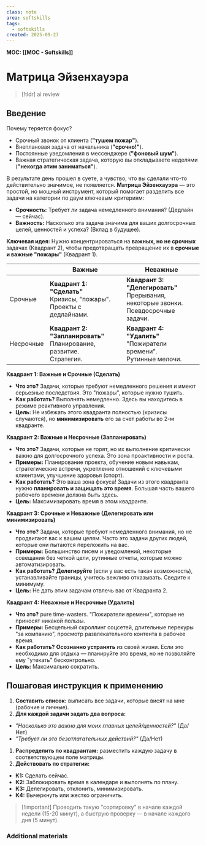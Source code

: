 ```yaml
---
class: note
area: softskills
tags:
  - softskills
created: 2025-09-27
---
```

**MOC: [[MOC - Softskills]]**

# Матрица Эйзенхауэра

> [!tldr] ai review
> 

## Введение

Почему теряется фокус?

- Срочный звонок от клиента (**"тушем пожар"**).
- Внеплановая задача от начальника (**"срочно!"**).
- Постоянные уведомления в мессенджере (**"фоновый шум"**).
- Важная стратегическая задача, которую вы откладываете неделями (**"некогда этим заниматься"**).

В результате день прошел в суете, а чувство, что вы сделали что-то действительно значимое, не появляется. **Матрица Эйзенхауэра** — это простой, но мощный инструмент, который помогает разделить все задачи на категории по двум ключевым критериям:

- **Срочность:** Требует ли задача немедленного внимания? (Дедлайн — сейчас).
- **Важность:** Насколько эта задача значима для ваших долгосрочных целей, ценностей и успеха? (Вклад в будущее).

**Ключевая идея:** Нужно концентрироваться на **важных, но не срочных** задачах (Квадрант 2), чтобы предотвращать превращение их в **срочные и важные "пожары"** (Квадрант 1).

|           | Важные                                                                       | Неважные                                                                                     |
| --------- | ---------------------------------------------------------------------------- | -------------------------------------------------------------------------------------------- |
| Срочные   | **Квадрант 1: "Сделать"**  <br>Кризисы, "пожары".  <br>Проекты с дедлайнами. | **Квадрант 3: "Делегировать"**  <br>Прерывания, некоторые звонки.  <br>Псевдосрочные задачи. |
| Несрочные | **Квадрант 2: "Запланировать"**  <br>Планирование, развитие.  <br>Стратегия. | **Квадрант 4: "Удалить"**  <br>"Пожиратели времени".  <br>Рутинные мелочи.                   |

**Квадрант 1: Важные и Срочные (Сделать)**

- **Что это?** Задачи, которые требуют немедленного решения и имеют серьезные последствия. Это "пожары", которые нужно тушить.
- **Как работать?** Выполнять немедленно. Здесь вы находитесь в режиме реактивного управления.
- **Цель:** Не избежать этого квадранта полностью (кризисы случаются), но **минимизировать** его за счет работы во 2-м квадранте.

**Квадрант 2: Важные и Несрочные (Запланировать)**

- **Что это?** Задачи, которые не горят, но их выполнение критически важно для долгосрочного успеха. Это зона проактивности и роста.
- **Примеры:** Планирование проекта, обучение новым навыкам, стратегические встречи, укрепление отношений с ключевыми клиентами, улучшение здоровья (спорт).
- **Как работать?** Это ваша зона фокуса! Задачи из этого квадранта нужно **планировать и защищать это время**. Большая часть вашего рабочего времени должна быть здесь.
- **Цель:** Максимизировать время в этом квадранте.

**Квадрант 3: Срочные и Неважные (Делегировать или минимизировать)**

- **Что это?** Задачи, которые требуют немедленного внимания, но не продвигают вас к вашим целям. Часто это задачи других людей, которые они пытаются переложить на вас.
- **Примеры:** Большинство писем и уведомлений, некоторые совещания без четкой цели, рутинные отчеты, которые можно автоматизировать.
- **Как работать?** **Делегируйте** (если у вас есть такая возможность), устанавливайте границы, учитесь вежливо отказывать. Сведите к минимуму.
- **Цель:** Не дать этим задачам отвлечь вас от Квадранта 2.

**Квадрант 4: Неважные и Несрочные (Удалить)**

- **Что это?** pure time-wasters. "Пожиратели времени", которые не приносят никакой пользы.
- **Примеры:** Бесцельный скроллинг соцсетей, длительные перекуры "за компанию", просмотр развлекательного контента в рабочее время.
- **Как работать?** **Осознанно устранять** из своей жизни. Если это необходимо для отдыха — планируйте это время, но не позволяйте ему "утекать" бесконтрольно.
- **Цель:** Максимально сократить.

## Пошаговая инструкция к применению

1. **Составить список:** выписать все задачи, которые висят на мне (рабочие и личные).
2. **Для каждой задачи задать два вопроса:**

- _"Насколько это важно для моих главных целей/ценностей?"_ (Да/Нет)
- _"Требует ли это безотлагательных действий?"_ (Да/Нет)

1. **Распределить по квадрантам:** разместить каждую задачу в соответствующем поле матрицы.
2. **Действовать по стратегии:**

- **К1:** Сделать сейчас.
- **К2:** Заблокировать время в календаре и выполнять по плану.
- **К3:** Делегировать, отклонить, минимизировать.
- **К4:** Вычеркнуть или жестко ограничить.

> [!important] Проводить такую "сортировку" в начале каждой недели (15-20 минут), а быструю проверку — в начале каждого дня (5 минут).






### Additional materials